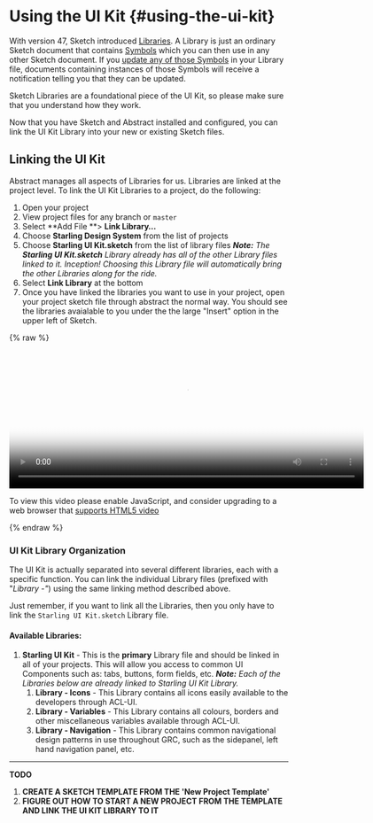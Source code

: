 # Using the UI Kit {#using-the-ui-kit}

With version 47, Sketch introduced [Libraries](https://www.sketchapp.com/docs/libraries/). A Library is just an ordinary Sketch document that contains [Symbols](https://www.sketchapp.com/docs/symbols/) which you can then use in any other Sketch document. If you [update any of those Symbols](https://www.sketchapp.com/docs/libraries/library-symbols) in your Library file, documents containing instances of those Symbols will receive a notification telling you that they can be updated.

Sketch Libraries are a foundational piece of the UI Kit, so please make sure that you understand how they work.

Now that you have Sketch and Abstract installed and configured, you can link the UI Kit Library into your new or existing Sketch files.

## Linking the UI Kit

Abstract manages all aspects of Libraries for us. Libraries are linked at the project level. To link the UI Kit Libraries to a project, do the following:

1. Open your project
2. View project files for any branch or `master`
3. Select **Add File **&gt; **Link Library…**
4. Choose **Starling Design System** from the list of projects
5. Choose **Starling UI Kit.sketch** from the list of library files
   _**Note:** The **Starling UI Kit.sketch** Library already has all of the other Library files linked to it. Inception! Choosing this Library file will automatically bring the other Libraries along for the ride._
6. Select **Link Library** at the bottom
7. Once you have linked the libraries you want to use in your project, open your project sketch file through abstract the normal way. You should see the libraries avaialable to you under the the large "Insert" option in the upper left of Sketch.

{% raw %}
 <video id="my-video" class="video-js" controls preload="auto" width="640" height="264" poster="abstract-link-library.png" data-setup="{}">
  <source src="abstract-link-library.mp4" type='video/mp4'>
  <p class="vjs-no-js">
    To view this video please enable JavaScript, and consider upgrading to a web browser that
    <a href="http://videojs.com/html5-video-support/" target="_blank">supports HTML5 video</a>
  </p>
</video>
{% endraw %}

### UI Kit Library Organization

The UI Kit is actually separated into several different libraries, each with a specific function. You can link the individual Library files \(prefixed with "_Library -"_\) using the same linking method described above.

Just remember, if you want to link all the Libraries, then you only have to link the `Starling UI Kit.sketch` Library file.

#### Available Libraries:

1. **Starling UI Kit** - This is the **primary** Library file and should be linked in all of your projects. This will allow you access to common UI Components such as: tabs, buttons, form fields, etc. _**Note:** Each of the Libraries below are already linked to Starling UI Kit Library._
   1. **Library - Icons** - This Library contains all icons easily available to the developers through ACL-UI.
   2. **Library - Variables** - This Library contains all colours, borders and other miscellaneous variables available through ACL-UI.
   3. **Library - Navigation** - This Library contains common navigational design patterns in use throughout GRC, such as the sidepanel, left hand navigation panel, etc.

---

**TODO**

1. **CREATE A SKETCH TEMPLATE FROM THE 'New Project Template'**
2. **FIGURE OUT HOW TO START A NEW PROJECT FROM THE TEMPLATE AND LINK THE UI KIT LIBRARY TO IT**
